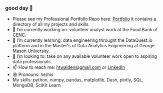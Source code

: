 ### good day 👋
- Please see my Professional Portfolio Repo here: [Portfolio](https://github.com/htwalden/Data-Science-Professional-Portfolio) it contains a directory of all my projects and skills.
- 🔭 I’m currently working on: volunteer analyst work at the Food Bank of CENC. 
- 🌱 I’m currently learning: data engineering throught the DataQuest.io platform and in the Master's of Data Analytics Engineering at George Mason University.
- 👯 I’m looking to: take on any available volunteer work open to aspiring data professionals.   
- 📫 How to reach me: htwalden@gmail.com or [LinkedIn](linkedin.com/in/hunter-walden)
- 😄 Pronouns: he/his
- My skills: python, numpy, pandas, matplotlib, Dash, plotly, SQL, MongoDB, SciKit Learn
